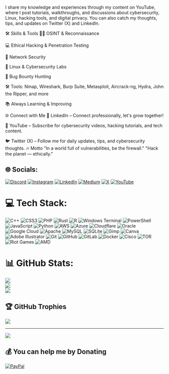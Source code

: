  I share my knowledge and experiences through my content on YouTube, where I post tutorials, walkthroughs, and discussions about cybersecurity, Linux, hacking tools, and digital privacy. You can also catch my thoughts, tips, and updates on Twitter (X) and LinkedIn.

🛠️ Skills & Tools
🕵️‍♂️ OSINT & Reconnaissance

💻 Ethical Hacking & Penetration Testing

🔐 Network Security

🐧 Linux & Cybersecurity Labs

🐞 Bug Bounty Hunting

🛠️ Tools: Nmap, Wireshark, Burp Suite, Metasploit, Aircrack-ng, Hydra, John the Ripper, and more

📚 Always Learning & Improving

🌐 Connect with Me
🔗 LinkedIn – Connect professionally, let's grow together!

🎥 YouTube – Subscribe for cybersecurity videos, hacking tutorials, and tech content.

🐦 Twitter (X) – Follow me for daily updates, tips, and cybersecurity thoughts.
🔥 Motto
"In a world full of vulnerabilities, be the firewall."
"Hack the planet — ethically."

## 🌐 Socials:
[![Discord](https://img.shields.io/badge/Discord-%237289DA.svg?logo=discord&logoColor=white)](https://discord.gg/mr_root0259) [![Instagram](https://img.shields.io/badge/Instagram-%23E4405F.svg?logo=Instagram&logoColor=white)](https://instagram.com/didwmsa01) [![LinkedIn](https://img.shields.io/badge/LinkedIn-%230077B5.svg?logo=linkedin&logoColor=white)](https://linkedin.com/in/didwmsa-bargayary-1848a1215) [![Medium](https://img.shields.io/badge/Medium-12100E?logo=medium&logoColor=white)](https://medium.com/@@didwmsaxander61) [![X](https://img.shields.io/badge/X-black.svg?logo=X&logoColor=white)](https://x.com/CYBERWO04021869) [![YouTube](https://img.shields.io/badge/YouTube-%23FF0000.svg?logo=YouTube&logoColor=white)](https://youtube.com/@@cyberwolf4572) 

# 💻 Tech Stack:
![C++](https://img.shields.io/badge/c++-%2300599C.svg?style=for-the-badge&logo=c%2B%2B&logoColor=white) ![CSS3](https://img.shields.io/badge/css3-%231572B6.svg?style=for-the-badge&logo=css3&logoColor=white) ![PHP](https://img.shields.io/badge/php-%23777BB4.svg?style=for-the-badge&logo=php&logoColor=white) ![Rust](https://img.shields.io/badge/rust-%23000000.svg?style=for-the-badge&logo=rust&logoColor=white) ![R](https://img.shields.io/badge/r-%23276DC3.svg?style=for-the-badge&logo=r&logoColor=white) ![Windows Terminal](https://img.shields.io/badge/Windows%20Terminal-%234D4D4D.svg?style=for-the-badge&logo=windows-terminal&logoColor=white) ![PowerShell](https://img.shields.io/badge/PowerShell-%235391FE.svg?style=for-the-badge&logo=powershell&logoColor=white) ![JavaScript](https://img.shields.io/badge/javascript-%23323330.svg?style=for-the-badge&logo=javascript&logoColor=%23F7DF1E) ![Python](https://img.shields.io/badge/python-3670A0?style=for-the-badge&logo=python&logoColor=ffdd54) ![AWS](https://img.shields.io/badge/AWS-%23FF9900.svg?style=for-the-badge&logo=amazon-aws&logoColor=white) ![Azure](https://img.shields.io/badge/azure-%230072C6.svg?style=for-the-badge&logo=microsoftazure&logoColor=white) ![Cloudflare](https://img.shields.io/badge/Cloudflare-F38020?style=for-the-badge&logo=Cloudflare&logoColor=white) ![Oracle](https://img.shields.io/badge/Oracle-F80000?style=for-the-badge&logo=oracle&logoColor=white) ![Google Cloud](https://img.shields.io/badge/GoogleCloud-%234285F4.svg?style=for-the-badge&logo=google-cloud&logoColor=white) ![Apache](https://img.shields.io/badge/apache-%23D42029.svg?style=for-the-badge&logo=apache&logoColor=white) ![MySQL](https://img.shields.io/badge/mysql-4479A1.svg?style=for-the-badge&logo=mysql&logoColor=white) ![SQLite](https://img.shields.io/badge/sqlite-%2307405e.svg?style=for-the-badge&logo=sqlite&logoColor=white) ![Gimp](https://img.shields.io/badge/Gimp-657D8B?style=for-the-badge&logo=gimp&logoColor=FFFFFF) ![Canva](https://img.shields.io/badge/Canva-%2300C4CC.svg?style=for-the-badge&logo=Canva&logoColor=white) ![Adobe Illustrator](https://img.shields.io/badge/adobe%20illustrator-%23FF9A00.svg?style=for-the-badge&logo=adobe%20illustrator&logoColor=white) ![Git](https://img.shields.io/badge/git-%23F05033.svg?style=for-the-badge&logo=git&logoColor=white) ![GitHub](https://img.shields.io/badge/github-%23121011.svg?style=for-the-badge&logo=github&logoColor=white) ![GitLab](https://img.shields.io/badge/gitlab-%23181717.svg?style=for-the-badge&logo=gitlab&logoColor=white) ![Docker](https://img.shields.io/badge/docker-%230db7ed.svg?style=for-the-badge&logo=docker&logoColor=white) ![Cisco](https://img.shields.io/badge/cisco-%23049fd9.svg?style=for-the-badge&logo=cisco&logoColor=black) ![TOR](https://img.shields.io/badge/tor-%237E4798.svg?style=for-the-badge&logo=tor-project&logoColor=white) ![Riot Games](https://img.shields.io/badge/riotgames-D32936.svg?style=for-the-badge&logo=riotgames&logoColor=white) ![AMD](https://img.shields.io/badge/AMD-%23000000.svg?style=for-the-badge&logo=amd&logoColor=white)
# 📊 GitHub Stats:
![](https://github-readme-stats.vercel.app/api?username=didwmsabargayary&theme=gotham&hide_border=false&include_all_commits=false&count_private=false)<br/>
![](https://nirzak-streak-stats.vercel.app/?user=didwmsabargayary&theme=gotham&hide_border=false)<br/>
![](https://github-readme-stats.vercel.app/api/top-langs/?username=didwmsabargayary&theme=gotham&hide_border=false&include_all_commits=false&count_private=false&layout=compact)

## 🏆 GitHub Trophies
![](https://github-profile-trophy.vercel.app/?username=didwmsabargayary&theme=radical&no-frame=false&no-bg=true&margin-w=4)

---
[![](https://visitcount.itsvg.in/api?id=didwmsabargayary&icon=0&color=0)](https://visitcount.itsvg.in)

  ## 💰 You can help me by Donating
  [![PayPal](https://img.shields.io/badge/PayPal-00457C?style=for-the-badge&logo=paypal&logoColor=white)](https://paypal.me/https://www.paypal.com/paypalme/didwmsa?country.x=IN&locale.x=en_GB) 

  
<!-- Proudly created with GPRM ( https://gprm.itsvg.in ) -->
